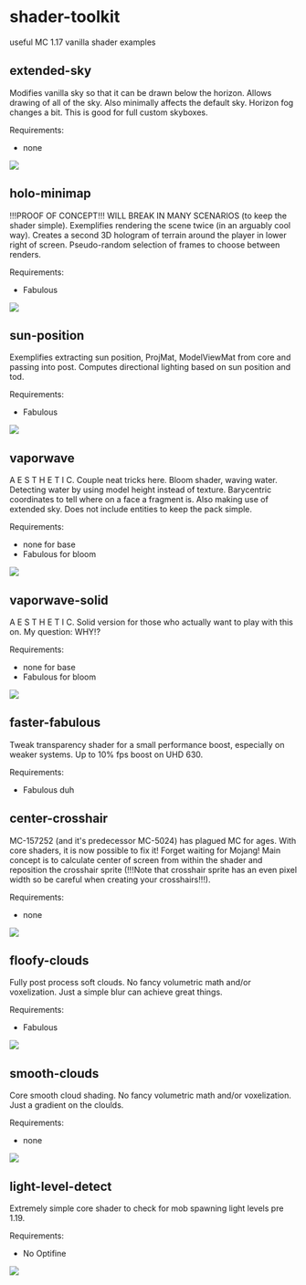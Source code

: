 # shader-toolkit
useful MC 1.17 vanilla shader examples

## extended-sky
Modifies vanilla sky so that it can be drawn below the horizon. Allows drawing of all of the sky. Also minimally affects the default sky. Horizon fog changes a bit. This is good for full custom skyboxes.

Requirements:
- none
<img src="images/extended-sky.png" /> 

## holo-minimap
!!!PROOF OF CONCEPT!!! WILL BREAK IN MANY SCENARIOS (to keep the shader simple).
Exemplifies rendering the scene twice (in an arguably cool way). Creates a second 3D hologram of terrain around the player in lower right of screen. Pseudo-random selection of frames to choose between renders.

Requirements:
- Fabulous
<img src="images/holo-minimap.png" /> 

## sun-position
Exemplifies extracting sun position, ProjMat, ModelViewMat from core and passing into post. Computes directional lighting based on sun position and tod.

Requirements:
- Fabulous
<img src="images/sun-position.gif" /> 

## vaporwave
A E S T H E T I C. Couple neat tricks here. Bloom shader, waving water. Detecting water by using model height instead of texture. Barycentric coordinates to tell where on a face a fragment is. Also making use of extended sky. Does not include entities to keep the pack simple.

Requirements:
- none for base
- Fabulous for bloom
<img src="images/vaporwave.png" /> 

## vaporwave-solid
A E S T H E T I C. Solid version for those who actually want to play with this on. My question: WHY!?

Requirements:
- none for base
- Fabulous for bloom
<img src="images/vaporwave-solid.png" /> 

## faster-fabulous
Tweak transparency shader for a small performance boost, especially on weaker systems. Up to 10% fps boost on UHD 630.

Requirements:
- Fabulous duh

## center-crosshair
MC-157252 (and it's predecessor MC-5024) has plagued MC for ages. With core shaders, it is now possible to fix it! Forget waiting for Mojang! Main concept is to calculate center of screen from within the shader and reposition the crosshair sprite (!!!Note that crosshair sprite has an even pixel width so be careful when creating your crosshairs!!!). 

Requirements:
- none
<img src="images/center-crosshair.png" /> 

## floofy-clouds
Fully post process soft clouds. No fancy volumetric math and/or voxelization. Just a simple blur can achieve great things.

Requirements:
- Fabulous
<img src="images/floofy-clouds.png" /> 

## smooth-clouds
Core smooth cloud shading. No fancy volumetric math and/or voxelization. Just a gradient on the cloulds. 

Requirements:
- none
<img src="images/smooth-clouds.png" /> 

## light-level-detect
Extremely simple core shader to check for mob spawning light levels pre 1.19.

Requirements:
- No Optifine
<img src="images/light-level-detect.png" /> 